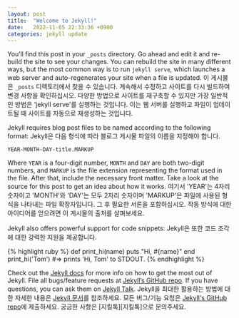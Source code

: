 ```yaml
---
layout: post
title:  "Welcome to Jekyll!"
date:   2022-11-05 22:33:36 +0900
categories: jekyll update
---
```

You’ll find this post in your `_posts` directory. Go ahead and edit it and re-build the site to see your changes. You can rebuild the site in many different ways, but the most common way is to run `jekyll serve`, which launches a web server and auto-regenerates your site when a file is updated.
이 게시물은 `_posts` 디렉토리에서 찾을 수 있습니다. 계속해서 수정하고 사이트를 다시 빌드하여 변경 사항을 확인하십시오. 다양한 방법으로 사이트를 재구축할 수 있지만 가장 일반적인 방법은 'jekyll serve'를 실행하는 것입니다. 이는 웹 서버를 실행하고 파일이 업데이트될 때 사이트를 자동으로 재생성하는 것입니다.

Jekyll requires blog post files to be named according to the following format:
Jekyll은 다음 형식에 따라 블로그 게시물 파일의 이름을 지정해야 합니다.

`YEAR-MONTH-DAY-title.MARKUP`

Where `YEAR` is a four-digit number, `MONTH` and `DAY` are both two-digit numbers, and `MARKUP` is the file extension representing the format used in the file. After that, include the necessary front matter. Take a look at the source for this post to get an idea about how it works.
여기서 'YEAR'는 4자리 숫자이고 'MONTH'와 'DAY'는 모두 2자리 숫자이며 'MARKUP'은 파일에 사용된 형식을 나타내는 파일 확장자입니다. 그 후 필요한 서론을 포함하십시오. 작동 방식에 대한 아이디어를 얻으려면 이 게시물의 출처를 살펴보세요.

Jekyll also offers powerful support for code snippets:
Jekyll은 또한 코드 조각에 대한 강력한 지원을 제공합니다.

{% highlight ruby %}
def print_hi(name)
  puts "Hi, #{name}"
end
print_hi('Tom')
#=> prints 'Hi, Tom' to STDOUT.
{% endhighlight %}

Check out the [Jekyll docs][jekyll-docs] for more info on how to get the most out of Jekyll. File all bugs/feature requests at [Jekyll’s GitHub repo][jekyll-gh]. If you have questions, you can ask them on [Jekyll Talk][jekyll-talk].
Jekyll을 최대한 활용하는 방법에 대한 자세한 내용은 [Jekyll 문서][jekyll-docs]를 참조하세요. 모든 버그/기능 요청은 [Jekyll's GitHub repo][jekyll-gh]에 제출하세요. 궁금한 사항은 [지킬톡][지킬톡]으로 문의주세요.

[jekyll-docs]: https://jekyllrb.com/docs/home
[jekyll-gh]:   https://github.com/jekyll/jekyll
[jekyll-talk]: https://talk.jekyllrb.com/
